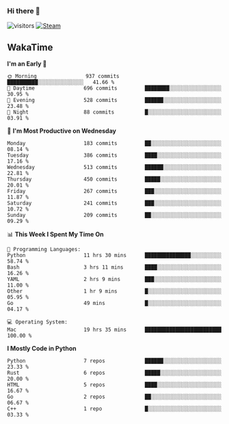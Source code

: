 ### Hi there 👋

![visitors](https://visitor-badge.glitch.me/badge?page_id=zhourunlai)
[![Steam](https://img.shields.io/badge/dynamic/json?url=https%3A%2F%2Fapi.swo.moe%2Fstats%2Fsteamgames%2F76561198285156854&query=count&color=0b1a37&label=Steam&labelColor=134375&logo=steam&suffix=+games&cacheSeconds=3600)](http://steamcommunity.com/profiles/76561198285156854)

## WakaTime
<!--START_SECTION:waka-->
**I'm an Early 🐤** 

```text
🌞 Morning                937 commits         ██████████░░░░░░░░░░░░░░░   41.66 % 
🌆 Daytime                696 commits         ████████░░░░░░░░░░░░░░░░░   30.95 % 
🌃 Evening                528 commits         ██████░░░░░░░░░░░░░░░░░░░   23.48 % 
🌙 Night                  88 commits          █░░░░░░░░░░░░░░░░░░░░░░░░   03.91 % 
```
📅 **I'm Most Productive on Wednesday** 

```text
Monday                   183 commits         ██░░░░░░░░░░░░░░░░░░░░░░░   08.14 % 
Tuesday                  386 commits         ████░░░░░░░░░░░░░░░░░░░░░   17.16 % 
Wednesday                513 commits         ██████░░░░░░░░░░░░░░░░░░░   22.81 % 
Thursday                 450 commits         █████░░░░░░░░░░░░░░░░░░░░   20.01 % 
Friday                   267 commits         ███░░░░░░░░░░░░░░░░░░░░░░   11.87 % 
Saturday                 241 commits         ███░░░░░░░░░░░░░░░░░░░░░░   10.72 % 
Sunday                   209 commits         ██░░░░░░░░░░░░░░░░░░░░░░░   09.29 % 
```


📊 **This Week I Spent My Time On** 

```text
💬 Programming Languages: 
Python                   11 hrs 30 mins      ███████████████░░░░░░░░░░   58.74 % 
Bash                     3 hrs 11 mins       ████░░░░░░░░░░░░░░░░░░░░░   16.26 % 
YAML                     2 hrs 9 mins        ███░░░░░░░░░░░░░░░░░░░░░░   11.00 % 
Other                    1 hr 9 mins         █░░░░░░░░░░░░░░░░░░░░░░░░   05.95 % 
Go                       49 mins             █░░░░░░░░░░░░░░░░░░░░░░░░   04.17 % 

💻 Operating System: 
Mac                      19 hrs 35 mins      █████████████████████████   100.00 % 
```

**I Mostly Code in Python** 

```text
Python                   7 repos             ██████░░░░░░░░░░░░░░░░░░░   23.33 % 
Rust                     6 repos             █████░░░░░░░░░░░░░░░░░░░░   20.00 % 
HTML                     5 repos             ████░░░░░░░░░░░░░░░░░░░░░   16.67 % 
Go                       2 repos             ██░░░░░░░░░░░░░░░░░░░░░░░   06.67 % 
C++                      1 repo              █░░░░░░░░░░░░░░░░░░░░░░░░   03.33 % 
```




<!--END_SECTION:waka-->
